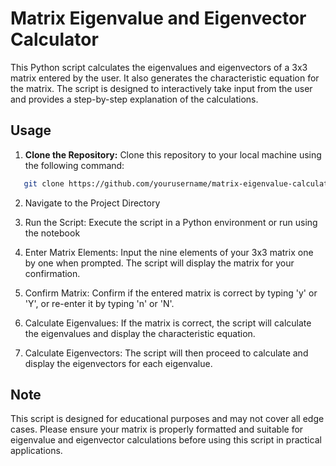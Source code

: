 # Matrix Eigenvalue and Eigenvector Calculator

This Python script calculates the eigenvalues and eigenvectors of a 3x3 matrix entered by the user. It also generates the characteristic equation for the matrix. The script is designed to interactively take input from the user and provides a step-by-step explanation of the calculations.

## Usage

1. **Clone the Repository:** Clone this repository to your local machine using the following command:

```bash
   git clone https://github.com/yourusername/matrix-eigenvalue-calculator.git
```
2. Navigate to the Project Directory

3. Run the Script: Execute the script in a Python environment  or run using the notebook   

4. Enter Matrix Elements: Input the nine elements of your 3x3 matrix one by one when prompted. The script will display the matrix for your confirmation.

5. Confirm Matrix: Confirm if the entered matrix is correct by typing 'y' or 'Y', or re-enter it by typing 'n' or 'N'.

6. Calculate Eigenvalues: If the matrix is correct, the script will calculate the eigenvalues and display the characteristic equation.

7. Calculate Eigenvectors: The script will then proceed to calculate and display the eigenvectors for each eigenvalue.  

## Note
This script is designed for educational purposes and may not cover all edge cases. Please ensure your matrix is properly formatted and suitable for eigenvalue and eigenvector calculations before using this script in practical applications.  



